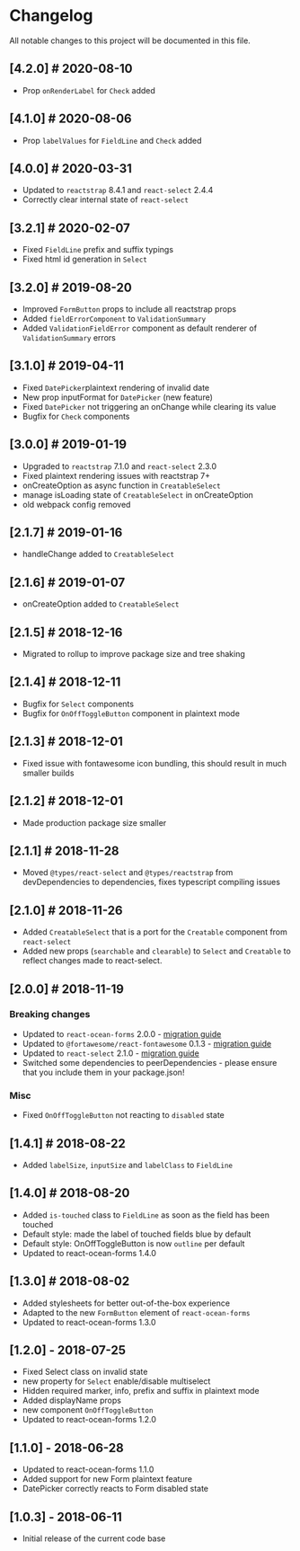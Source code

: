 # Changelog
All notable changes to this project will be documented in this file.

## [4.2.0] # 2020-08-10
 - Prop `onRenderLabel` for `Check` added

## [4.1.0] # 2020-08-06
 - Prop `labelValues` for `FieldLine` and `Check` added

## [4.0.0] # 2020-03-31
- Updated to `reactstrap` 8.4.1 and `react-select` 2.4.4
- Correctly clear internal state of `react-select`

## [3.2.1] # 2020-02-07
- Fixed `FieldLine` prefix and suffix typings
- Fixed html id generation in `Select`

## [3.2.0] # 2019-08-20
- Improved `FormButton` props to include all reactstrap props
- Added `fieldErrorComponent` to `ValidationSummary`
- Added `ValidationFieldError` component as default renderer of `ValidationSummary` errors

## [3.1.0] # 2019-04-11
- Fixed `DatePicker`plaintext rendering of invalid date
- New prop inputFormat for `DatePicker` (new feature)
- Fixed `DatePicker` not triggering an onChange while clearing its value
- Bugfix for `Check` components

## [3.0.0] # 2019-01-19
- Upgraded to `reactstrap` 7.1.0 and `react-select` 2.3.0
- Fixed plaintext rendering issues with reactstrap 7+
- onCreateOption as async function in `CreatableSelect`
- manage isLoading state of `CreatableSelect` in onCreateOption
- old webpack config removed

## [2.1.7] # 2019-01-16
- handleChange added to `CreatableSelect`

## [2.1.6] # 2019-01-07
- onCreateOption added to `CreatableSelect`

## [2.1.5] # 2018-12-16
- Migrated to rollup to improve package size and tree shaking

## [2.1.4] # 2018-12-11
- Bugfix for `Select` components
- Bugfix for `OnOffToggleButton` component in plaintext mode

## [2.1.3] # 2018-12-01
- Fixed issue with fontawesome icon bundling, this should result in much smaller builds

## [2.1.2] # 2018-12-01
- Made production package size smaller

## [2.1.1] # 2018-11-28
- Moved `@types/react-select` and `@types/reactstrap` from devDependencies to dependencies, fixes typescript compiling issues

## [2.1.0] # 2018-11-26
- Added `CreatableSelect` that is a port for the `Creatable` component from `react-select`
- Added new props (`searchable` and `clearable`) to `Select` and `Creatable` to reflect changes made to react-select.

## [2.0.0] # 2018-11-19
### Breaking changes
- Updated to `react-ocean-forms` 2.0.0 - [migration guide](https://github.com/environment-agency-austria/react-ocean-forms#upgrading-from-react-ocean-forms-1xx-to-200)
- Updated to `@fortawesome/react-fontawesome` 0.1.3 - [migration guide](https://github.com/FortAwesome/react-fontawesome/blob/master/UPGRADING.md)
- Updated to `react-select` 2.1.0 - [migration guide](https://react-select.com/upgrade-guide)
- Switched some dependencies to peerDependencies - please ensure that you include them in your package.json!

### Misc
- Fixed `OnOffToggleButton` not reacting to `disabled` state

## [1.4.1] # 2018-08-22
- Added `labelSize`, `inputSize` and `labelClass` to `FieldLine`

## [1.4.0] # 2018-08-20
- Added `is-touched` class to `FieldLine` as soon as the field has been touched
- Default style: made the label of touched fields blue by default
- Default style: OnOffToggleButton is now `outline` per default
- Updated to react-ocean-forms 1.4.0

## [1.3.0] # 2018-08-02
- Added stylesheets for better out-of-the-box experience
- Adapted to the new `FormButton` element of `react-ocean-forms`
- Updated to react-ocean-forms 1.3.0

## [1.2.0] - 2018-07-25
- Fixed Select class on invalid state
- new property for `Select` enable/disable multiselect
- Hidden required marker, info, prefix and suffix in plaintext mode
- Added displayName props
- new component `OnOffToggleButton`
- Updated to react-ocean-forms 1.2.0

## [1.1.0] - 2018-06-28
- Updated to react-ocean-forms 1.1.0
- Added support for new Form plaintext feature
- DatePicker correctly reacts to Form disabled state

## [1.0.3] - 2018-06-11
- Initial release of the current code base
